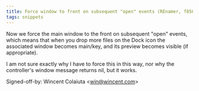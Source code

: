 ```yaml
---
title: Force window to front on subsequent "open" events (REnamer, f8562dc)
tags: snippets
---
```


Now we force the main window to the front on subsequent "open" events, which means that when you drop more files on the Dock icon the associated window becomes main/key, and its preview becomes visible (if appropriate).

I am not sure exactly why I have to force this in this way, nor why the controller's window message returns nil, but it works.

Signed-off-by: Wincent Colaiuta &lt;win@wincent.com&gt;
